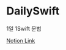 # DailySwift
1일 1Swift 문법

[Notion Link](https://spangle-wedelia-2dc.notion.site/Swift-Tip-of-the-day-c428bfd990674bcfa2a4973e5d08c4eb)
